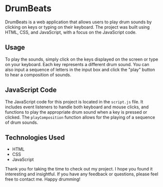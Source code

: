# DrumBeats

DrumBeats is a web application that allows users to play drum sounds by clicking on keys or typing on their keyboard. The project was built using HTML, CSS, and JavaScript, with a focus on the JavaScript code.

## Usage

To play the sounds, simply click on the keys displayed on the screen or type on your keyboard. Each key represents a different drum sound. You can also input a sequence of letters in the input box and click the "play" button to hear a composition of sounds.

## JavaScript Code

The JavaScript code for this project is located in the `script.js` file. It includes event listeners to handle both keyboard and mouse clicks, and functions to play the appropriate drum sound when a key is pressed or clicked. The `playComposition` function allows for the playing of a sequence of drum sounds.

## Technologies Used

- HTML
- CSS
- JavaScript

Thank you for taking the time to check out my project. I hope you found it interesting and insightful. If you have any feedback or questions, please feel free to contact me. Happy drumming!
